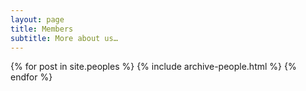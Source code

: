 ```yaml
---
layout: page
title: Members
subtitle: More about us…
---
```


{% for post in site.peoples %}
    {% include archive-people.html %}
{% endfor %}


